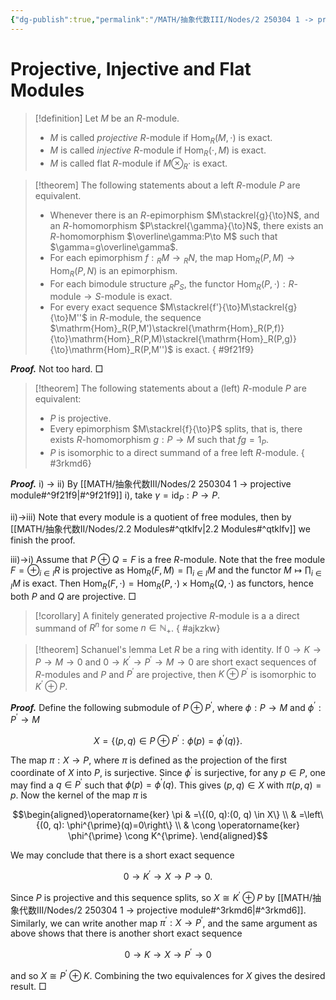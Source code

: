 ```yaml
---
{"dg-publish":true,"permalink":"/MATH/抽象代数III/Nodes/2 250304 1 -> projective module/","dgPassFrontmatter":true}
---
```


# Projective, Injective and Flat Modules

> [!definition]
> Let $M$ be an $R$-module. 
> - $M$ is called *projective* $R$-module if $\mathrm{Hom}_R(M,\cdot)$ is exact.
> - $M$ is called *injective* $R$-module if $\mathrm{Hom}_R(\cdot, M)$ is exact.
> - $M$ is called flat $R$-module if $M\otimes_R\cdot$ is exact.


> [!theorem]
> The following statements about a left $R$-module $P$ are equivalent.
> - Whenever there is an $R$-epimorphism $M\stackrel{g}{\to}N$, and an $R$-homomorphism $P\stackrel{\gamma}{\to}N$, there exists an $R$-homomorphism $\overline\gamma:P\to M$ such that $\gamma=g\overline\gamma$.
> - For each epimorphism $f:{_R}M\to{}_RN$, the map $\mathrm{Hom}_R(P,M)\to\mathrm{Hom}_R(P,N)$ is an epimorphism.
> - For each bimodule structure ${}_RP_S$, the functor $\mathrm{Hom}_R(P,\cdot):R\mbox{-module}\to S\mbox{-module}$ is exact.
> - For every exact sequence $M\stackrel{f'}{\to}M\stackrel{g}{\to}M''$ in $R$-module, the sequence $\mathrm{Hom}_R(P,M')\stackrel{\mathrm{Hom}_R(P,f)}{\to}\mathrm{Hom}_R(P,M)\stackrel{\mathrm{Hom}_R(P,g)}{\to}\mathrm{Hom}_R(P,M'')$ is exact. 
{ #9f21f9}


**_Proof._**
Not too hard.
□


> [!theorem]
> The following statements about a (left) $R$-module $P$ are equivalent:
> - $P$ is projective.
> - Every epimorphism $M\stackrel{f}{\to}P$ splits, that is, there exists $R$-homomorphism $g:P\to M$ such that $fg=1_P$.
> - $P$ is isomorphic to a direct summand of a free left $R$-module.
{ #3rkmd6}


**_Proof._**
i) -> ii) By [[MATH/抽象代数III/Nodes/2 250304 1 -> projective module#^9f21f9\|#^9f21f9]] i), take $\gamma=\mathrm{id}_P:P\to P$. 

ii)->iii) Note that every module is a quotient of free modules, then by [[MATH/抽象代数II/Nodes/2.2 Modules#^qtklfv\|2.2 Modules#^qtklfv]] we finish the proof.

iii)->i) Assume that $P\oplus Q=F$ is a free $R$-module. Note that the free module $F=\oplus_{i\in I}R$ is projective as $\mathrm{Hom}_R(F,M)=\prod_{i\in I}M$ and the functor $M\mapsto\prod_{i\in I}M$ is exact. Then $\mathrm{Hom}_R(F,\cdot)=\mathrm{Hom}_R(P,\cdot)\times\mathrm{Hom}_R(Q,\cdot)$ as functors, hence both $P$ and $Q$ are projective.
□

> [!corollary]
> A finitely generated projective $R$-module is a a direct summand of $R^n$ for some $n\in \mathbb{N}_+$. 
{ #ajkzkw}



> [!theorem] Schanuel's lemma
> Let $R$ be a ring with identity. If $0 \rightarrow K \rightarrow P \rightarrow M \rightarrow 0$ and $0 \rightarrow K^{\prime} \rightarrow P^{\prime} \rightarrow M \rightarrow 0$ are short exact sequences of $R$-modules and $P$ and $P^{\prime}$ are projective, then $K \oplus P^{\prime}$ is isomorphic to $K^{\prime} \oplus P$.

**_Proof._**
Define the following submodule of $P \oplus P^{\prime}$, where $\phi: P \rightarrow M$ and $\phi^{\prime}: P^{\prime} \rightarrow M$ 

$$X=\left\{(p, q) \in P \oplus P^{\prime}: \phi(p)=\phi^{\prime}(q)\right\}.$$

The map $\pi: X \rightarrow P$, where $\pi$ is defined as the projection of the first coordinate of $X$ into $P$, is surjective. Since $\phi^{\prime}$ is surjective, for any $p \in P$, one may find a $q \in P^{\prime}$ such that $\phi(p)=\phi^{\prime}(q)$. This gives $(p, q) \in X$ with $\pi(p, q)=p$. Now the kernel of the map $\pi$ is

$$\begin{aligned}\operatorname{ker} \pi & =\{(0, q):(0, q) \in X\} \\
& =\left\{(0, q): \phi^{\prime}(q)=0\right\} \\
& \cong \operatorname{ker} \phi^{\prime} \cong K^{\prime}.
\end{aligned}$$

We may conclude that there is a short exact sequence

$$0 \rightarrow K^{\prime} \rightarrow X \rightarrow P \rightarrow 0.$$

Since $P$ is projective and this sequence splits, so $X \cong K^{\prime} \oplus P$ by [[MATH/抽象代数III/Nodes/2 250304 1 -> projective module#^3rkmd6\|#^3rkmd6]]. Similarly, we can write another map $\pi^{\prime}: X \rightarrow P^{\prime}$, and the same argument as above shows that there is another short exact sequence

$$
0 \rightarrow K \rightarrow X \rightarrow P^{\prime} \rightarrow 0
$$

and so $X \cong P^{\prime} \oplus K$. Combining the two equivalences for $X$ gives the desired result.
□

